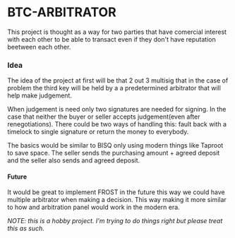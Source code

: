 # BTC-ARBITRATOR


This project is thought as a way for two parties that have comercial interest with each other to be able to transact even if they don't have 
reputation beetween each other. 

### Idea
The idea of the project at first will be that 2 out 3 multisig that in the case of problem the third key will be held by a a predetermined arbitrator that will help make judgement. 

When judgement is need only two signatures are needed for signing. In the case that neither the buyer or seller accepts judgement(even after renegotiations). 
There could be two ways of handling this: fault back with a timelock to single signature or return the money to everybody.

The basics would be similar to BISQ only using modern things like Taproot to save space. The seller sends the purchasing amount + agreed deposit and the seller also sends and agreed deposit.


#### Future
It would be great to implement FROST in the future this way we could have multiple arbitrator when making a decision. 
This way making it more similar to how and arbitration panel would work in the modern era. 



*NOTE: this is a hobby project. I'm trying to do things right but please treat this as such.*



